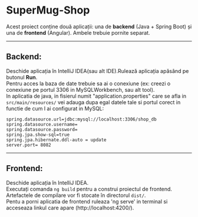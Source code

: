 # SuperMug-Shop
Acest proiect conține două aplicații: una de **backend** (Java + Spring Boot) și una de **frontend** (Angular). Ambele trebuie pornite separat.

---
## Backend: 
Deschide aplicația în IntelliJ IDEA(sau alt IDE).Rulează aplicația apăsând pe butonul **Run**.  
Pentru acces la baza de date trebuie sa ai o conexiune (ex: creezi o conexiune pe portul 3306 in MySQLWorkbench, sau alt tool).  
In aplicatia de java, in fisierul numit "application.properties" care se afla in `src/main/resources/` vei adauga dupa egal datele tale si portul corect in functie de cum l ai configurat in MySQL:
```
spring.datasource.url=jdbc:mysql://localhost:3306/shop_db
spring.datasource.username=
spring.datasource.password=
spring.jpa.show-sql=true
spring.jpa.hibernate.ddl-auto = update
server.port= 8082
```
---  
## Frontend:  
Deschide aplicația în IntelliJ IDEA.  
Executați comanda `ng build` pentru a construi proiectul de frontend. Artefactele de compilare vor fi stocate în directorul `dist/`.   
Pentu a porni aplicatia de frontend ruleaza 'ng serve' in terminal si acceseaza linkul  care apare (http://localhost:4200/).  


